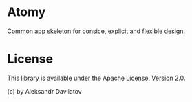 # Atomy
Common app skeleton for consice, explicit and flexible design.

# License
This library is available under the Apache License, Version 2.0.

(c) by Aleksandr Davliatov
